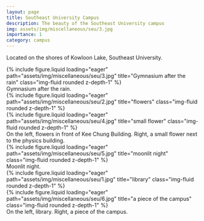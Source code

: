 ```yaml
---
layout: page
title: Southeast University Campus
description: The beauty of the Southeast University campus
img: assets/img/miscellaneous/seu/3.jpg
importance: 1
category: campus
---
```


Located on the shores of Kowloon Lake, Southeast University.

<div class="row">
    <div class="col-sm mt-3 mt-md-0">
        {% include figure.liquid loading="eager" path="assets/img/miscellaneous/seu/3.jpg" title="Gymnasium after the rain" class="img-fluid rounded z-depth-1" %}
    </div>
</div>
<div class="caption">
    Gymnasium after the rain.
</div>


<div class="row">
    <div class="col-sm mt-3 mt-md-0">
        {% include figure.liquid loading="eager" path="assets/img/miscellaneous/seu/2.jpg" title="flowers" class="img-fluid rounded z-depth-1" %}
    </div>
    <div class="col-sm mt-3 mt-md-0">
        {% include figure.liquid loading="eager" path="assets/img/miscellaneous/seu/4.jpg" title="small flower" class="img-fluid rounded z-depth-1" %}
    </div>
</div>
<div class="caption">
    On the left, flowers in front of Kee Chung Building. Right, a small flower next to the physics building.
</div>

<div class="row">
    <div class="col-sm mt-3 mt-md-0">
        {% include figure.liquid loading="eager" path="assets/img/miscellaneous/seu/5.jpg" title="moonlit night" class="img-fluid rounded z-depth-1" %}
    </div>
</div>
<div class="caption">
    Moonlit night.
</div>

<div class="row">
    <div class="col-sm-8 mt-3 mt-md-0">
        {% include figure.liquid loading="eager" path="assets/img/miscellaneous/seu/1.jpg" title="library" class="img-fluid rounded z-depth-1" %}
    </div>
    <div class="col-sm-4 mt-3 mt-md-0">
        {% include figure.liquid loading="eager" path="assets/img/miscellaneous/seu/6.jpg" title="a piece of the campus" class="img-fluid rounded z-depth-1" %}
    </div>
</div>
<div class="caption">
    On the left, library. Right, a piece of the campus.
</div>
